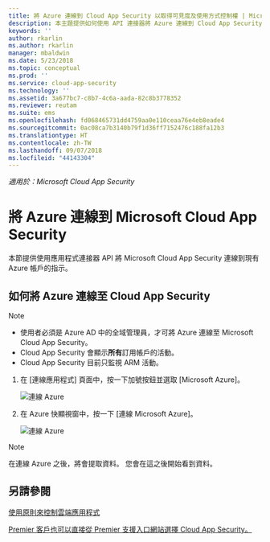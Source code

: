 ```yaml
---
title: 將 Azure 連線到 Cloud App Security 以取得可見度及使用方式控制權 | Microsoft Docs
description: 本主題提供如何使用 API 連接器將 Azure 連線到 Cloud App Security 的資訊。
keywords: ''
author: rkarlin
ms.author: rkarlin
manager: mbaldwin
ms.date: 5/23/2018
ms.topic: conceptual
ms.prod: ''
ms.service: cloud-app-security
ms.technology: ''
ms.assetid: 3a677bc7-c8b7-4c6a-aada-82c8b3778352
ms.reviewer: reutam
ms.suite: ems
ms.openlocfilehash: fd068465731dd4759aa0e110ceaa76e4eb8eade4
ms.sourcegitcommit: 0ac08ca7b3140b79f1d36ff7152476c188fa12b3
ms.translationtype: HT
ms.contentlocale: zh-TW
ms.lasthandoff: 09/07/2018
ms.locfileid: "44143304"
---
```

*適用於：Microsoft Cloud App Security*


# <a name="connect-azure-to-microsoft-cloud-app-security"></a>將 Azure 連線到 Microsoft Cloud App Security

本節提供使用應用程式連接器 API 將 Microsoft Cloud App Security 連線到現有 Azure 帳戶的指示。  
  
## <a name="how-to-connect-azure-to-cloud-app-security"></a>如何將 Azure 連線至 Cloud App Security  
  
> [!NOTE]
> - 使用者必須是 Azure AD 中的全域管理員，才可將 Azure 連線至 Microsoft Cloud App Security。 
> - Cloud App Security 會顯示**所有**訂用帳戶的活動。
>-  Cloud App Security 目前只監視 ARM 活動。 
 
1.  在 [連線應用程式] 頁面中，按一下加號按鈕並選取 [Microsoft Azure]。  
  
     ![連線 Azure](./media/connect-azure-menu.png) 

2.  在 Azure 快顯視窗中，按一下 [連線 Microsoft Azure]。

      ![連線 Azure](./media/connect-azure.png) 
 
> [!NOTE] 
> 在連線 Azure 之後，將會提取資料。 您會在這之後開始看到資料。


## <a name="see-also"></a>另請參閱  
[使用原則來控制雲端應用程式](control-cloud-apps-with-policies.md)   

[Premier 客戶也可以直接從 Premier 支援入口網站選擇 Cloud App Security。](https://premier.microsoft.com/)  
  
  